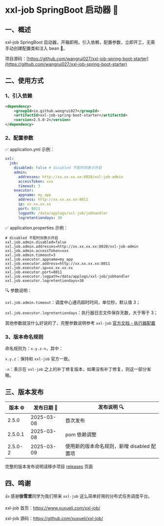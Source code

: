 # xxl-job SpringBoot 启动器 🚀
## 一、概述

xxl-job SpringBoot 启动器，开箱即用。引入依赖，配置参数，立即开工，无需手动创建配置类和注入 bean 💯。

项目源码：[https://github.com/wangrui027/xxl-job-spring-boot-starter](https://github.com/wangrui027/xxl-job-spring-boot-starter)

## 二、使用方式

### 1、引入依赖

```xml
<dependency>
    <groupId>io.github.wangrui027</groupId>
    <artifactId>xxl-job-spring-boot-starter</artifactId>
    <version>2.5.0-2</version>
</dependency>
```

### 2、配置参数

✅ application.yml 示例：

```yaml
xxl:
  job:
    disabled: false # disabled 不配时则表示开启
    admin:
      addresses: http://xx.xx.xx.xx:8020/xxl-job-admin
      accessToken: xxx
      timeout: 3
    executor:
      appname: my_app
      address: http://xx.xx.xx.xx:8011
      ip: xx.xx.xx.xx
      port: 8011
      logpath: /data/applogs/xxl-job/jobhandler
      logretentiondays: 30
```

✅ application.properties 示例：

```properties
# disabled 不配时则表示开启
xxl.job.admin.disabled=false
xxl.job.admin.addresses=http://xx.xx.xx.xx:8020/xxl-job-admin
xxl.job.admin.accessToken=xxx
xxl.job.admin.timeout=3
xxl.job.executor.appname=my_app
xxl.job.executor.address=http://xx.xx.xx.xx:8011
xxl.job.executor.ip=xx.xx.xx.xx
xxl.job.executor.port=8011
xxl.job.executor.logpath=/data/applogs/xxl-job/jobhandler
xxl.job.executor.logretentiondays=30
```

🔍 参数说明：

`xxl.job.admin.timeout`：调度中心通讯超时时间，单位秒，默认值 3；

`xxl.job.executor.logretentiondays`：执行器日志文件保存天数，大于等于 3；

其他参数就没什么好说的了，完整参数说明参考 `xxl-job` [官方文档 - 执行器配置](https://www.xuxueli.com/xxl-job/#步骤二：执行器配置)

### 3、版本命名规则

命名规则为：`x.y.z-n`，其中：

`x.y.z`：保持和 `xxl-job` 官方一致。

`-n`：表示在 `xxl-job` 之上的补丁修复版本，如果没有补丁修复，则这一部分省略。

## 三、版本发布

| 版本 ©  | 发布日期 📅 | 发布说明 🔍                                 |
| ------- | ---------- | ------------------------------------------ |
| 2.5.0   | 2025-03-08 | 首次发布                                   |
| 2.5.0.1 | 2025-03-08 | pom 依赖调整                               |
| 2.5.0-2 | 2025-03-09 | 使用新的版本命名规则，新增 disabled 配置项 |

完整的版本发布说明请移步项目 [releases](https://github.com/wangrui027/xxl-job-spring-boot-starter/releases) 页面

## 四、鸣谢

👍 感谢**徐雪里**同学为我们带来 `xxl-job` 这么简单好用的分布式任务调度平台。

xxl-job 首页：[https://www.xuxueli.com/xxl-job/ ](https://www.xuxueli.com/xxl-job/)

xxl-job 源码：[https://github.com/xuxueli/xxl-job/ ](https://github.com/xuxueli/xxl-job/)
